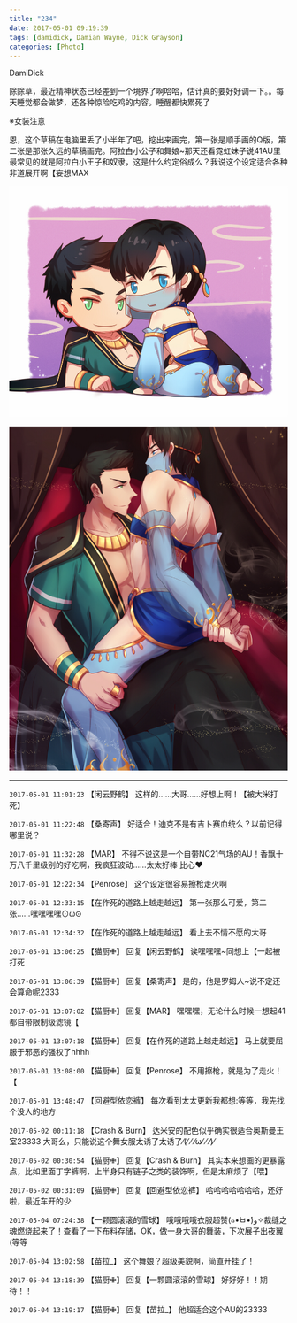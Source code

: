 ```yaml
---
title: "234"
date: 2017-05-01 09:19:39
tags: [damidick, Damian Wayne, Dick Grayson]
categories: [Photo]
---
```


<p>DamiDick</p> 
<p>除除草，最近精神状态已经差到一个境界了啊哈哈，估计真的要好好调一下。。每天睡觉都会做梦，还各种惊险吃鸡的内容。睡醒都快累死了</p> 
<p>※女装注意</p> 
<p>恩，这个草稿在电脑里丢了小半年了吧，挖出来画完，第一张是顺手画的Q版，第二张是那张久远的草稿画完。阿拉白小公子和舞娘~那天还看霓虹妹子说41AU里最常见的就是阿拉白小王子和奴隶，这是什么约定俗成么？我说这个设定适合各种非道展开啊【妄想MAX</p>

![](https://raw.githubusercontent.com/alicewish/meowchain247/master/img_cVZNdzJtQk9JV2RrYm5TRkxTVEhQQnZCLzRMemhKcHozU1JHRVhhRU9hQlFIRnJma3ZseU9nPT0.jpg)

![](https://raw.githubusercontent.com/alicewish/meowchain247/master/img_cVZNdzJtQk9JV2RrYm5TRkxTVEhQRFhXSklYRUcwclVZMlRqYzMrQWxuZXdJWmxPTkpMMFpRPT0.jpg)

---

`2017-05-01 11:01:23` 【闲云野鹤】 这样的……大哥……好想上啊！【被大米打死】

`2017-05-01 11:22:48` 【桑寄声】 好适合！迪克不是有吉卜赛血统么？以前记得哪里说？

`2017-05-01 11:32:28` 【MAR】 不得不说这是一个自带NC21气场的AU！香飘十万八千里级别的好吃啊，我疯狂波动……太太好棒 比心♥

`2017-05-01 12:22:34` 【Penrose】 这个设定很容易擦枪走火啊

`2017-05-01 12:33:15` 【在作死的道路上越走越远】 第一张那么可爱，第二张……嘿嘿嘿嘿⊙ω⊙

`2017-05-01 12:34:32` 【在作死的道路上越走越远】 看上去不情不愿的大哥

`2017-05-01 13:06:25` 【猫厨✙】 回复【闲云野鹤】 诶嘿嘿嘿~同想上【一起被打死

`2017-05-01 13:06:39` 【猫厨✙】 回复【桑寄声】 是的，他是罗姆人~说不定还会算命呢2333

`2017-05-01 13:07:02` 【猫厨✙】 回复【MAR】 嘿嘿嘿，无论什么时候一想起41都自带限制级滤镜【

`2017-05-01 13:07:18` 【猫厨✙】 回复【在作死的道路上越走越远】 马上就要屈服于邪恶的强权了hhhh

`2017-05-01 13:08:00` 【猫厨✙】 回复【Penrose】 不用擦枪，就是为了走火！【

`2017-05-01 13:48:47` 【回避型依恋裤】 每次看到太太更新我都想:等等，我先找个没人的地方

`2017-05-02 00:11:18` 【Crash & Burn】 达米安的配色似乎确实很适合奥斯曼王室23333 大哥么，只能说这个舞女服太诱了太诱了⁄(⁄ ⁄ ⁄ω⁄ ⁄ ⁄)⁄

`2017-05-02 00:30:54` 【猫厨✙】 回复【Crash & Burn】 其实本来想画的更暴露点，比如里面丁字裤啊，上半身只有链子之类的装饰啊，但是太麻烦了【喂】

`2017-05-02 00:31:09` 【猫厨✙】 回复【回避型依恋裤】 哈哈哈哈哈哈哈，还好啦，最近车开的少

`2017-05-04 07:24:38` 【一颗圆滚滚的雪球】 哦哦哦哦衣服超赞(๑•̀ㅂ•́)و✧裁缝之魂燃烧起来了！查看了一下布料存储，OK，做一身大哥的舞装，下次展子出夜翼(等等

`2017-05-04 13:02:58` 【苗拉\_】 这个舞娘？超级美貌啊，简直开挂了！

`2017-05-04 13:18:39` 【猫厨✙】 回复【一颗圆滚滚的雪球】 好好好！！期待！！

`2017-05-04 13:19:17` 【猫厨✙】 回复【苗拉\_】 他超适合这个AU的23333
